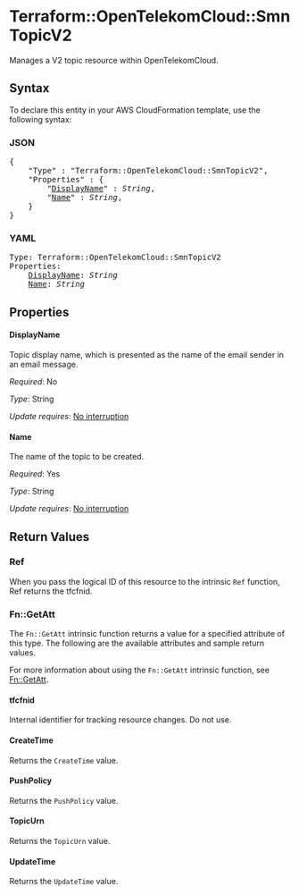 # Terraform::OpenTelekomCloud::SmnTopicV2

Manages a V2 topic resource within OpenTelekomCloud.

## Syntax

To declare this entity in your AWS CloudFormation template, use the following syntax:

### JSON

<pre>
{
    "Type" : "Terraform::OpenTelekomCloud::SmnTopicV2",
    "Properties" : {
        "<a href="#displayname" title="DisplayName">DisplayName</a>" : <i>String</i>,
        "<a href="#name" title="Name">Name</a>" : <i>String</i>,
    }
}
</pre>

### YAML

<pre>
Type: Terraform::OpenTelekomCloud::SmnTopicV2
Properties:
    <a href="#displayname" title="DisplayName">DisplayName</a>: <i>String</i>
    <a href="#name" title="Name">Name</a>: <i>String</i>
</pre>

## Properties

#### DisplayName

Topic display name, which is presented as the
name of the email sender in an email message.

_Required_: No

_Type_: String

_Update requires_: [No interruption](https://docs.aws.amazon.com/AWSCloudFormation/latest/UserGuide/using-cfn-updating-stacks-update-behaviors.html#update-no-interrupt)

#### Name

The name of the topic to be created.

_Required_: Yes

_Type_: String

_Update requires_: [No interruption](https://docs.aws.amazon.com/AWSCloudFormation/latest/UserGuide/using-cfn-updating-stacks-update-behaviors.html#update-no-interrupt)

## Return Values

### Ref

When you pass the logical ID of this resource to the intrinsic `Ref` function, Ref returns the tfcfnid.

### Fn::GetAtt

The `Fn::GetAtt` intrinsic function returns a value for a specified attribute of this type. The following are the available attributes and sample return values.

For more information about using the `Fn::GetAtt` intrinsic function, see [Fn::GetAtt](https://docs.aws.amazon.com/AWSCloudFormation/latest/UserGuide/intrinsic-function-reference-getatt.html).

#### tfcfnid

Internal identifier for tracking resource changes. Do not use.

#### CreateTime

Returns the <code>CreateTime</code> value.

#### PushPolicy

Returns the <code>PushPolicy</code> value.

#### TopicUrn

Returns the <code>TopicUrn</code> value.

#### UpdateTime

Returns the <code>UpdateTime</code> value.

